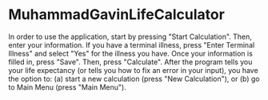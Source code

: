 # MuhammadGavinLifeCalculator
In order to use the application, start by pressing "Start Calculation".
Then, enter your information. If you have a terminal illness, press "Enter Terminal Illness" and select "Yes" for the illness you have.
Once your information is filled in, press "Save". Then, press "Calculate".
After the program tells you your life expectancy (or tells you how to fix an error in your input), you have the option to:
(a) start a new calculation (press "New Calculation"), or
(b) go to Main Menu (press "Main Menu").
